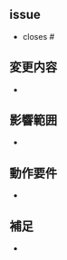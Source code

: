 ## issue
<!-- 変更の目的 もしくは 関連する Issue 番号 -->
- closes #

## 変更内容
<!-- ビューの変更がある場合はスクショによる比較などがあるとわかりやすい -->
- 

## 影響範囲
<!-- この関数を変更したのでこの機能にも影響がある、など -->
- 

## 動作要件
<!-- 動作に必要な 環境変数 / 依存関係 / DBの更新 など -->
- 

## 補足
<!-- レビューをする際に見てほしい点、ローカル環境で試す際の注意点、など -->
- 
